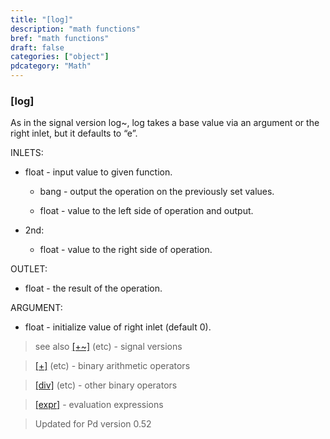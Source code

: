 ```yaml
---
title: "[log]"
description: "math functions"
bref: "math functions"
draft: false
categories: ["object"]
pdcategory: "Math"
---
```


### [log]

As in the signal version log~, log takes a base value via an argument or the right inlet, but it defaults to “e”.


INLETS:

- float - input value to given function.

  - bang - output the operation on the previously set values.

  - float - value to the left side of operation and output.

- 2nd:

  - float - value to the right side of operation.

OUTLET:

- float - the result of the operation.

ARGUMENT:

- float - initialize value of right inlet (default 0).
 
> see also [[+~]](../plus~) (etc) - signal versions

> [[+]](../plus) (etc) - binary arithmetic operators

> [[div]](../div) (etc) - other binary operators

> [[expr]](../expr-family) - evaluation expressions

> Updated for Pd version 0.52
 
